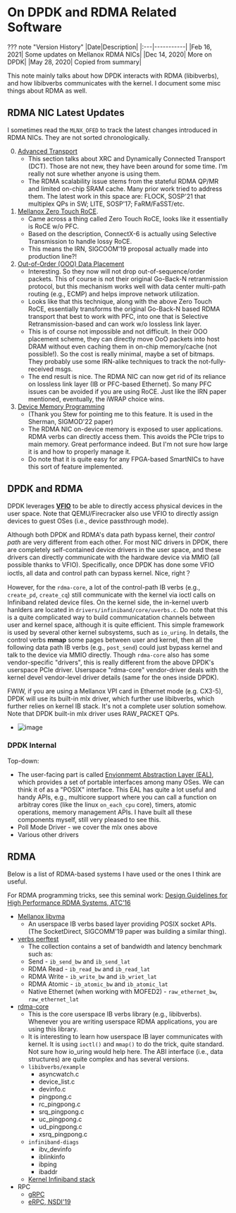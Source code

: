 # On DPDK and RDMA Related Software

??? note "Version History"
	|Date|Description|
	|:---|-----------|
	|Feb 16, 2021| Some updates on Mellanox RDMA NICs|
	|Dec 14, 2020| More on DPDK|
	|May 28, 2020| Copied from summary|

This note mainly talks about how DPDK interacts with RDMA (libibverbs),
and how libibverbs communicates with the kernel.
I document some misc things about RDMA as well.

## RDMA NIC Latest Updates

I sometimes read the `MLNX_OFED` to track the latest changes introduced in RDMA NICs.
They are not sorted chronologically.

0. [Advanced Transport](https://docs.nvidia.com/networking/display/MLNXOFEDv543100/Advanced+Transport)
	- This section talks about XRC and Dynamically Connected Transport (DCT).
	  Those are not new, they have been around for some time.
	  I'm really not sure whether anyone is using them.
	- The RDMA scalability issue stems from the stateful RDMA QP/MR and limited on-chip SRAM cache.
	  Many prior work tried to address them.
	  The latest work in this space are: FLOCK, SOSP'21 that multiplex QPs in SW; LITE, SOSP'17; FaRM/FaSST/etc.
1. [Mellanox Zero Touch RoCE](https://docs.nvidia.com/networking/display/winof2v220/Ethernet+Network#EthernetNetwork-RoLN).
	- Came across a thing called Zero Touch RoCE, looks like it essentially is RoCE w/o PFC.
	- Based on the description, ConnectX-6 is actually using Selective Transmission to handle lossy RoCE.
	- This means the IRN, SIGCOOM'19 proposal actually made into production line?!
2. [Out-of-Order (OOO) Data Placement](https://docs.nvidia.com/networking/display/MLNXOFEDv543100/Out-of-Order+%28OOO%29+Data+Placement)
	- Interesting. So they now will not drop out-of-sequence/order packets.
	  This of course is not their original Go-Back-N retranmission protocol,
	  but this mechanism works well with data center multi-path routing (e.g., ECMP) and helps improve network utilization.
	- Looks like that this technique, along with the above Zero Touch RoCE, essentially
	  transforms the original Go-Back-N based RDMA transport that best to work with PFC,
	  into one that is Selective Retransmission-based and can work w/o lossless link layer.
	- This is of course not impossible and not difficult.
	  In their OOO placement scheme, they can directly move OoO packets into host DRAM
	  without even caching them in on-chip memory/cache (not possible!).
	  So the cost is really minimal, maybe a set of bitmaps.
	  They probably use some IRN-alike techniques to track the not-fully-received msgs.
	- The end result is nice.
	  The RDMA NIC can now get rid of its reliance on lossless link layer (IB or PFC-based Ethernet).
	  So many PFC issues can be avoided if you are using RoCE.
	  Just like the IRN paper mentioned, eventually, the iWRAP choice wins.
3. [Device Memory Programming](https://docs.nvidia.com/networking/display/OFEDv502180/Programming#Programming-DeviceMemoryProgramming)
	- (Thank you Stew for pointing me to this feature. It is used in the Sherman, SIGMOD'22 paper)
	- The RDMA NIC on-device memory is exposed to user applications. RDMA verbs can directly access them.
	  This avoids the PCIe trips to main memory. Great performance indeed. But I'm not sure how large it is and how to properly manage it.
	- Do note that it is quite easy for any FPGA-based SmartNICs to have this sort of feature implemented.

## DPDK and RDMA

DPDK leverages [**VFIO**](https://www.kernel.org/doc/Documentation/vfio.txt) to
be able to directly access physical devices in the user space.
Note that QEMU/Firecracker also use VFIO to directly assign devices to guest OSes (i.e., device passthrough mode).

Although both DPDK and RDMA's data path bypass kernel, their *control path* are very different from each other.
For most NIC drivers in DPDK, there are completely self-contained device drivers in the user space,
and these drivers can directly communicate with the hardware device via MMIO (all possible thanks to VFIO).
Specifically, once DPDK has done some VFIO ioctls, all data and control path can bypass kernel. Nice, right？

However, for the `rdma-core`, a lot of the control-path IB verbs (e.g., `create_pd`, `create_cq`)
still communicate with the kernel via ioctl calls on Infiniband related device files.
On the kernel side, the in-kernel uverb hanlders are located in `drivers/infiniband/core/uverbs.c`.
Do note that this is a quite complicated way to build communicatation channels between user and kernel space,
although it is quite efficient. This simple framework is used by several other kernel subsystems, such as `io_uring`.
In details, the control verbs **mmap** some pages between user and kernel,
then all the following data path IB verbs (e.g., `post_send`) could just bypass kernel
and talk to the device via MMIO directly.
Though `rdma-core` also has some vendor-specific
"drivers", this is really different from the above DPDK's userspace PCIe driver.
Userspace "rdma-core" vendor-driver deals with the kernel devel vendor-level driver details (same for the ones inside DPDK).

FWIW, if you are using a Mellanox VPI card in Ethernet mode (e.g. CX3-5),
  DPDK will use its built-in mlx driver, which further use libibverbs,
  which further relies on kernel IB stack. It's not a complete user solution somehow.
  Note that DPDK built-in mlx driver uses RAW_PACKET QPs.

- ![image](../../images/dpdk_ibverbs.png)

### DPDK Internal

Top-down:

- The user-facing part is called [Envionmemt Abstraction Layer (EAL)](https://doc.dpdk.org/guides/prog_guide/env_abstraction_layer.html), which provides a set of portable interfaces among many OSes. We can think it of as a "POSIX" interface. This EAL has quite a lot useful and handy APIs, e.g., multicore support where you can call a function on arbitray cores (like the linux `on_each_cpu` core), timers, atomic operations, memory management APIs. I have built all these components myself, still very pleased to see this.
- Poll Mode Driver - we cover the mlx ones above
- Various other drivers

## RDMA

Below is a list of RDMA-based systems I have used or the ones I think are useful.

For RDMA programming tricks, see this seminal work:
[Design Guidelines for High Performance RDMA Systems, ATC'16](https://www.usenix.org/conference/atc16/technical-sessions/presentation/kalia)

- [Mellanox libvma](https://github.com/lastweek/source-libvma)
	- An userspace IB verbs based layer providing POSIX socket APIs.
	  (The SocketDirect, SIGCOMM'19 paper was building a similar thing).
- [verbs perftest](https://github.com/lastweek/source-verbs-perftest)
	- The collection contains a set of bandwidth and latency benchmark such as:
	- Send        - `ib_send_bw` and `ib_send_lat`
	- RDMA Read   - `ib_read_bw` and `ib_read_lat`
	- RDMA Write  - `ib_write_bw` and `ib_wriet_lat`
	- RDMA Atomic - `ib_atomic_bw` and `ib_atomic_lat`
	- Native Ethernet (when working with MOFED2) - `raw_ethernet_bw`, `raw_ethernet_lat`
- [rdma-core](https://github.com/lastweek/source-rdma-core)
	- This is the core userspace IB verbs library (e.g., libibverbs). Whenever you are writing userspace RDMA applications, you are using this library.
	- It is interesting to learn how userspace IB layer communicates with kernel.
	  It is using `ioctl()` and `mmap()` to do the trick, quite standard.
          Not sure how io_uring would help here.
	  The ABI interface (i.e., data structures) are quite complex and has several versions.
	- `libibverbs/example`
		- asyncwatch.c
		- device_list.c
		- devinfo.c
		- pingpong.c
		- rc_pingpong.c
		- srq_pingpong.c
		- uc_pingpong.c
		- ud_pingpong.c
		- xsrq_pingpong.c
	- `infiniband-diags`
		- ibv_devinfo    
		- iblinkinfo    
		- ibping    
		- ibaddr
	- [Kernel Infiniband stack](https://github.com/torvalds/linux/tree/master/drivers/infiniband)
- RPC
	- [gRPC](https://github.com/lastweek/source-grpc)
	- [eRPC, NSDI'19]()

